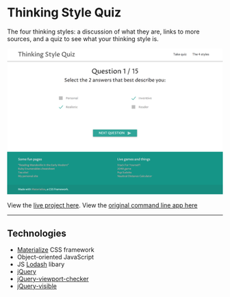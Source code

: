 
# Thinking Style Quiz

The four thinking styles: a discussion of what they are, links to more sources, and a quiz to see what your thinking style is.

![quiz-screenshot](quiz-screenshot.jpg)

View the [live project here](https://mindplace.github.io/thinking-style-quiz/).
View the [original command line app here](https://github.com/mindplace/nifty_things/tree/master/thinking_style_quiz)

<hr>

## Technologies

* [Materialize](http://materializecss.com) CSS framework
* Object-oriented JavaScript
* JS [Lodash](https://lodash.com/) libary
* [jQuery](https://jquery.com/)
* [jQuery-viewport-checker](https://github.com/dirkgroenen/jQuery-viewport-checker)
* [jQuery-visible](https://github.com/customd/jquery-visible)
